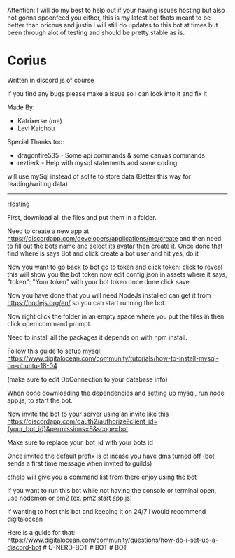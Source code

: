 Attention: I will do my best to help out if your having issues hosting but also not gonna spoonfeed you either, this is my latest bot thats meant to be better than oricnus and justin i will still do updates to this bot at times but been through alot of testing and should be pretty stable as is.

# Corius
Written in discord.js of course 

If you find any bugs please make a issue so i can look into it and fix it

Made By:
- Katrixerse (me)
- Levi Kaichou

Special Thanks too:
- dragonfire535 - Some api commands & some canvas commands
- reztierk - Help with mysql statements and some coding 

 will use mySql instead of sqlite to store data (Better this way for reading/writing data)

--------------------------------------------------------

Hosting

First, download all the files and put them in a folder.

Need to create a new app at https://discordapp.com/developers/applications/me/create and then need to fill out the bots name and select its avatar then create it. Once done that find where is says Bot and click create a bot user and hit yes, do it

Now you want to go back to bot go to token and click token: click to reveal this will show you the bot token now edit config.json in assets where it says, "token": "Your token" with your bot token once done click save.

Now you have done that you will need NodeJs installed can get it from https://nodejs.org/en/ so you can start running the bot.

Now right click the folder in an empty space where you put the files in then click open command prompt.

Need to install all the packages it depends on with npm install.

Follow this guide to setup mysql: https://www.digitalocean.com/community/tutorials/how-to-install-mysql-on-ubuntu-18-04

(make sure to edit DbConnection to your database info)

When done downloading the dependencies and setting up mysql, run node app.js, to start the bot.

Now invite the bot to your server using an invite like this https://discordapp.com/oauth2/authorize?client_id={your_bot_id}&permissions=8&scope=bot

Make sure to replace your_bot_id with your bots id

Once invited the default prefix is c! incase you have dms turned off (bot sends a first time message when invited to guilds)

c!help will give you a command list from there enjoy using the bot

If you want to run this bot while not having the console or terminal open, use nodemon or pm2 (ex. pm2 start app.js)

If wanting to host this bot and keeping it on 24/7 i would recommend digitalocean

Here is a guide for that: https://www.digitalocean.com/community/questions/how-do-i-set-up-a-discord-bot
#   U - N E R D - B O T  
 #   B O T  
 #   B O T  
 